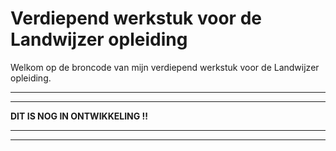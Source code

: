 # Verdiepend werkstuk voor de Landwijzer opleiding

Welkom op de broncode van mijn verdiepend werkstuk voor de Landwijzer opleiding.

************************************
**                                **
  **DIT IS NOG IN ONTWIKKELING !!** 
**                                **
************************************
